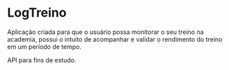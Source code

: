 # LogTreino

Aplicação criada para que o usuário possa monitorar o seu treino na academia, possui o intuito de acompanhar e validar o rendimento do treino em um período de tempo.

API para fins de estudo.
